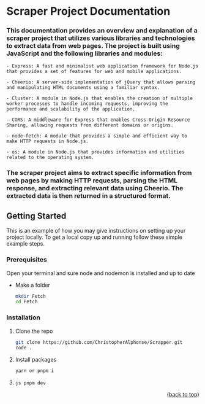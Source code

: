 # Scraper Project Documentation

### This documentation provides an overview and explanation of a scraper project that utilizes various libraries and technologies to extract data from web pages. The project is built using JavaScript and the following libraries and modules:

    - Express: A fast and minimalist web application framework for Node.js that provides a set of features for web and mobile applications.

    - Cheerio: A server-side implementation of jQuery that allows parsing and manipulating HTML documents using a familiar syntax.

    - Cluster: A module in Node.js that enables the creation of multiple worker processes to handle incoming requests, improving the performance and scalability of the application.

    - CORS: A middleware for Express that enables Cross-Origin Resource Sharing, allowing requests from different domains or origins.

    - node-fetch: A module that provides a simple and efficient way to make HTTP requests in Node.js.

    - os: A module in Node.js that provides information and utilities related to the operating system.

### The scraper project aims to extract specific information from web pages by making HTTP requests, parsing the HTML response, and extracting relevant data using Cheerio. The extracted data is then returned in a structured format.



## Getting Started

This is an example of how you may give instructions on setting up your project locally.
To get a local copy up and running follow these simple example steps.

### Prerequisites

Open your terminal and sure node and nodemon is installed and up to date

- Make a folder
  ```sh
  mkdir Fetch
  cd Fetch
  ```

### Installation

1. Clone the repo
   ```sh
   git clone https://github.com/ChristopherAlphonse/Scrapper.git
   code .
   ```
2. Install packages
   ```sh
   yarn or pnpm i
   ```
3. ``` js pnpm dev  ```

<p align="right">(<a href="#readme-top">back to top</a>)</p>
